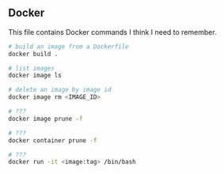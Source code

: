 ## Docker
This file contains Docker commands I think I need to remember. 

```bash
# build an image from a Dockerfile
docker build .

# list images
docker image ls 

# delete an image by image id
docker image rm <IMAGE_ID>

# ???
docker image prune -f

# ???
docker container prune -f

# ???
docker run -it <image:tag> /bin/bash
```